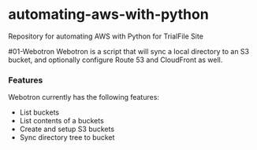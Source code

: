 # automating-aws-with-python
Repository for automating AWS with Python for TrialFile Site

#01-Webotron
Webotron is a script that will sync a local directory to an S3 bucket, and optionally configure Route 53 and CloudFront as well.

### Features

Webotron currently has the following features:

- List buckets
- List contents of a buckets
- Create and setup S3 buckets
- Sync directory tree to bucket
